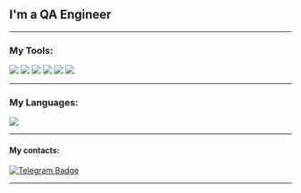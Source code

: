 
## I'm a QA Engineer

---

### My Tools:
<img src="https://img.shields.io/badge/Postman-A9A9A9?style=for-the-badge&logo=Postman&logoColor=FFFF00"/>
<img src="https://img.shields.io/badge/jira-A9A9A9?style=for-the-badge&logo=jira&logoColor=006400"/>
<img src="https://img.shields.io/badge/swagger-A9A9A9?style=for-the-badge&logo=swagger&logoColor=85EA2D"/>
<img src="https://img.shields.io/badge/git-A9A9A9?style=for-the-badge&logo=Git&logoColor=85EA2D"/>
<img src="https://img.shields.io/badge/github-A9A9A9?style=for-the-badge&logo=github&logoColor=0000FF"/>
<img src="https://img.shields.io/badge/Charles-A9A9A9?style=for-the-badge&logo=charles&logoColor=0000FF"/>

---
### My Languages:

<img src="https://img.shields.io/badge/SQL-A9A9A9?style=for-the-badge&logo=&logoColor=85EA2D"/>

---
#### My contacts:


[![Telegram Badge](https://img.shields.io/badge/-Telegram-0088cc?style=flat-square&logo=Telegram&logoColor=white)](https://t.me/Oleg_QA1)

---

